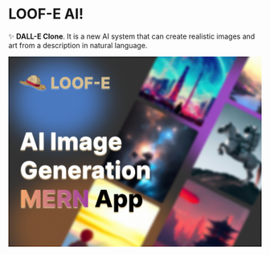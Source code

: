 # LOOF-E AI!
✨ **DALL-E Clone**. It is a new AI system that can create realistic images and art from a description in natural language.

<img src="https://raw.githubusercontent.com/pranjalshikhar/loof-e/main/Loof-E.png" />
